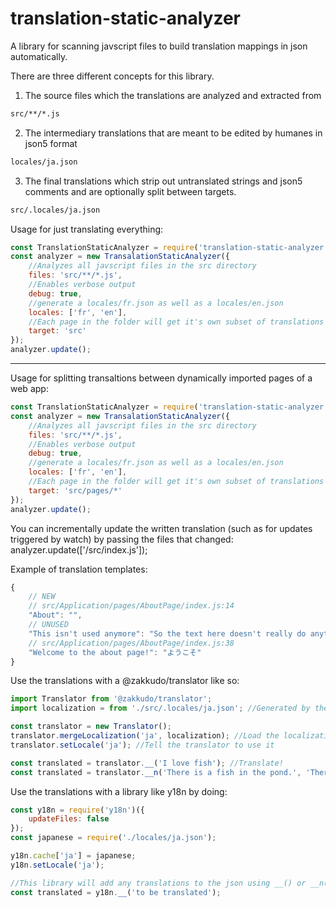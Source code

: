 # translation-static-analyzer

A library for scanning javscript files to build translation mappings in json automatically.

There are three different concepts for this library.

1) The source files which the translations are analyzed and extracted from

```bash
src/**/*.js
```

2) The intermediary translations that are meant to be edited by humanes in json5 format

```bash
locales/ja.json
```

3) The final translations which strip out untranslated strings and json5 comments and are optionally split between targets.

```bash
src/.locales/ja.json
```

Usage for just translating everything:

```js
const TranslationStaticAnalyzer = require('translation-static-analyzer');
const analyzer = new TransalationStaticAnalyzer({
    //Analyzes all javscript files in the src directory
    files: 'src/**/*.js',
    //Enables verbose output
    debug: true,
    //generate a locales/fr.json as well as a locales/en.json
    locales: ['fr', 'en'],
    //Each page in the folder will get it's own subset of translations
    target: 'src'
});
analyzer.update();
```

------

Usage for splitting transaltions between dynamically imported pages of a web app:

```js
const TranslationStaticAnalyzer = require('translation-static-analyzer');
const analyzer = new TransalationStaticAnalyzer({
    //Analyzes all javscript files in the src directory
    files: 'src/**/*.js',
    //Enables verbose output
    debug: true,
    //generate a locales/fr.json as well as a locales/en.json
    locales: ['fr', 'en'],
    //Each page in the folder will get it's own subset of translations
    target: 'src/pages/*'
});
analyzer.update();
```

You can incrementally update the written translation (such as for updates triggered by watch) by passing the files that changed:
analyzer.update(['/src/index.js']);

Example of translation templates:

```js
{
    // NEW
    // src/Application/pages/AboutPage/index.js:14
    "About": "",
    // UNUSED
    "This isn't used anymore": "So the text here doesn't really do anything",
    // src/Application/pages/AboutPage/index.js:38
    "Welcome to the about page!": "ようこそ"
}
```

Use the translations with a @zakkudo/translator like so:

```js
import Translator from '@zakkudo/translator';
import localization = from './src/.locales/ja.json'; //Generated by the analyzer

const translator = new Translator();
translator.mergeLocalization('ja', localization); //Load the localization
translator.setLocale('ja'); //Tell the translator to use it

const translated = translator.__('I love fish'); //Translate!
const translated = translator.__n('There is a fish in the pond.', 'There are %d fish in the pond', 3); //Translate!
```

Use the translations with a library like y18n by doing:

```js
const y18n = require('y18n')({
    updateFiles: false
});
const japanese = require('./locales/ja.json');

y18n.cache['ja'] = japanese;
y18n.setLocale('ja');

//This library will add any translations to the json using __() or __n() as the translation function.
const translated = y18n.__('to be translated');
```

